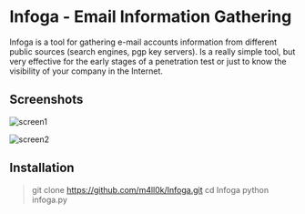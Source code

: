 # Infoga - Email Information Gathering

Infoga is a tool for gathering e-mail accounts information from different public sources (search engines, pgp key servers). Is a really simple tool, but very effective for the early stages of a penetration test or just to know the visibility of your company in the Internet.

## Screenshots
![screen1](https://camo.githubusercontent.com/c1e8f9d2efd26af4b7465ad9d718f50e948789c4/687474703a2f2f692e696d6775722e636f6d2f68744d67706a762e706e67)

![screen2](https://camo.githubusercontent.com/01a2c0dfef0e992ad68fad45e93f7e2a31f2b4d6/687474703a2f2f692e696d6775722e636f6d2f4d674d3538446d2e706e67)

## Installation
> git clone https://github.com/m4ll0k/Infoga.git
> cd Infoga 
> python infoga.py

